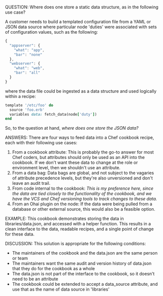 QUESTION: Where does one store a static data structure, as in the following use case?

A customer needs to build a templated configuration file from a YAML or JSON data source where particular node 'duties' were associated with sets of configuration values, such as the following:

```javascript
{
  "appserver": {
    "what": "app",
    "bar": "none"
  },
  "webserver": {
    "what": "web",
    "bar": "all"
  }
}
```

where the data file could be ingested as a data structure and used logically within a recipe:

```ruby
template '/etc/foo' do
  source 'foo.erb'
  variables data: fetch_data(node['duty'])
end
```

So, to the question at hand, *where does one store the JSON data?*

ANSWERS: There are four ways to feed data into a Chef cookbook recipe, each with their following use cases:

1. From a cookbook attribute: This is probably the go-to answer for most Chef coders, but attributes should only be used as an API into the cookbook. If we don't want these data to change at the role or environment level, then we shouldn't use an attribute.
1. From a data bag: Data bags are global, and not subject to the vagaries of attribute precedence levels, but they're also unversioned and don't leave an audit trail.
1. From code internal to the cookbook: *This is my preference here, since the data are tied closely to the functionality of the cookbook, and we have the VCS and Chef versioning tools to track changes to these data.*
1. From an Ohai plugin on the node: If the data were being pulled from a database or other external source, this would also be a feasible option.

EXAMPLE: This cookbook demonstrates storing the data in libraries/data.json, and accessed with a helper function. This results in a clean interface to the data, readable recipes, and a single point of change for these data.

DISCUSSION: This solution is appropriate for the following conditions:
* The maintainers of the cookbook and the data.json are the same person or team
* The maintainers want the same audit and version history of data.json that they do for the cookbook as a whole
* The data.json is not part of the interface to the cookbook, so it doesn't need to be an attribute
* The cookbook could be extended to accept a data_source attribute, and use that as the name of data source in 'libraries'

